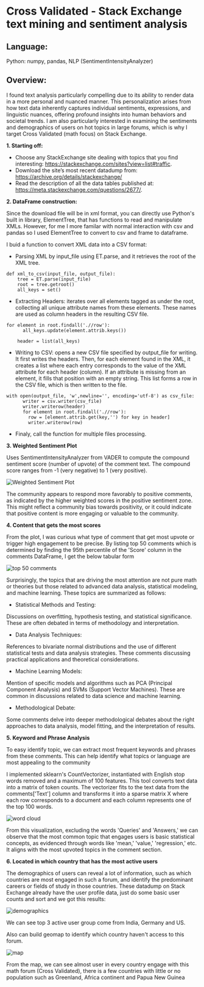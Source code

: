 # Cross Validated - Stack Exchange text mining and sentiment analysis

## Language:
Python: numpy, pandas, NLP (SentimentIntensityAnalyzer)

## Overview:

I found text analysis particularly compelling due to its ability to render data in a more personal and nuanced manner. This personalization arises from how text data inherently captures individual sentiments, expressions, and linguistic nuances, offering profound insights into human behaviors and societal trends. I am also particularly interested in examining the sentiments and demographics of users on hot topics in large forums, which is why I target Cross Validated (math focus) on Stack Exchange.

**1. Starting off:**
- Choose any StackExchange site dealing with topics that you find interesting: https://stackexchange.com/sites?view=list#traffic.
- Download the site’s most recent datadump from: https://archive.org/details/stackexchange/
- Read the description of all the data tables published at: https://meta.stackexchange.com/questions/2677/.

**2. DataFrame construction:**

Since the download file will be in xml format, you can directly use Python's built in library, ElementTree, that has functions to read and manipulate XMLs. However, for me I more familar with normal interaction with csv and pandas so I used ElementTree to convert to csv and frame to dataframe.

I buid a function to convert XML data into a CSV format:

- Parsing XML by input_file using ET.parse, and it retrieves the root of the XML tree.
```
def xml_to_csv(input_file, output_file):
    tree = ET.parse(input_file)
    root = tree.getroot()
    all_keys = set()
```
- Extracting Headers: iterates over all elements tagged as <row> under the root, collecting all unique attribute names from these elements. These names are used as column headers in the resulting CSV file.
```
for element in root.findall('.//row'):
      all_keys.update(element.attrib.keys())

    header = list(all_keys)
```
- Writing to CSV: opens a new CSV file specified by output_file for writing. It first writes the headers. Then, for each <row> element found in the XML, it creates a list where each entry corresponds to the value of the XML attribute for each header (column). If an attribute is missing from an element, it fills that position with an empty string. This list forms a row in the CSV file, which is then written to the file.
```
with open(output_file, 'w',newline='', encoding='utf-8') as csv_file:
      writer = csv.writer(csv_file)
      writer.writerow(header)
      for element in root.findall('.//row'):
        row = [element.attrib.get(key,'') for key in header]
        writer.writerow(row)
```
- Finaly, call the function for multiple files processing.

**3. Weighted Sentiment Plot**

Uses SentimentIntensityAnalyzer from VADER to compute the compound sentiment score (number of upvote) of the comment text. The compound score ranges from -1 (very negative) to 1 (very positive).

![Weighted Sentiment Plot](Sentiment.png "Weighted Sentiment Plot")

The community appears to respond more favorably to positive comments, as indicated by the higher weighted scores in the positive sentiment zone. This might reflect a community bias towards positivity, or it could indicate that positive content is more engaging or valuable to the community.

**4. Content that gets the most scores**

From the plot, I was curious what type of comment that get most upvote or trigger high engagement to be precise. By listing top 50 comments which is determined by finding the 95th percentile of the 'Score' column in the comments DataFrame, I get the below tabular form

![top 50 comments](comment.png "top 50 comments")

Surprisingly, the topics that are driving the most attention are not pure math or theories but those related to advanced data analysis, statistical modeling, and machine learning. These topics are summarized as follows:

- Statistical Methods and Testing:

Discussions on overfitting, hypothesis testing, and statistical significance. These are often debated in terms of methodology and interpretation.

- Data Analysis Techniques:

References to bivariate normal distributions and the use of different statistical tests and data analysis strategies. These comments discussing practical applications and theoretical considerations.

- Machine Learning Models:

Mention of specific models and algorithms such as PCA (Principal Component Analysis) and SVMs (Support Vector Machines). These are common in discussions related to data science and machine learning.

- Methodological Debate:

Some comments delve into deeper methodological debates about the right approaches to data analysis, model fitting, and the interpretation of results.

**5. Keyword and Phrase Analysis**

To easy identify topic, we can extract most frequent keywords and phrases from these comments. This can help identify what topics or language are most appealing to the community

I implemented sklearn's CountVectorizer, instantiated with English stop words removed and a maximum of 100 features. This tool converts text data into a matrix of token counts. The vectorizer fits to the text data from the comments['Text'] column and transforms it into a sparse matrix X where each row corresponds to a document and each column represents one of the top 100 words.

![word cloud](word-cloud.png "word cloud")

From this visualization, excluding the words 'Queries' and 'Answers,' we can observe that the most common topic that engages users is basic statistical concepts, as evidenced through words like 'mean,' 'value,' 'regression,' etc. It aligns with the most upvoted topics in the comment section.

**6. Located in which country that has the most active users**

The demographics of users can reveal a lot of information, such as which countries are most engaged in such a forum, and identify the predominant careers or fields of study in those countries. These datadump on Stack Exchange already have the user profile data, just do some basic user counts and sort and we got this results:

![demographics](demographic.png "demographics")

We can see top 3 active user group come from India, Germany and US.

Also can build geomap to identify which country haven't access to this forum. 

![map](map.png "map")

From the map, we can see almost user in every country engage with this math forum (Cross Validated), there is a few countries with little or no population such as Greenland, Africa continent and Papua New Guinea
